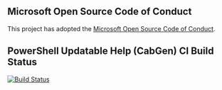 ## Microsoft Open Source Code of Conduct

This project has adopted the [Microsoft Open Source Code of Conduct][coc].

## PowerShell Updatable Help (CabGen) CI Build Status

[![Build Status][cabgen-status]][cabgen-log]

[cabgen-status]: https://apidrop.visualstudio.com/Content%20CI/_apis/build/status/PROD/CabGen(PowerShell_Updatable_Help)/GitHub_MicrosoftDocs_PowerShell-Docs-Modules/bfad2098-69e3-4817-917d-a879f948898a_cabgen_Publish-Updatable-Help?repoName=MicrosoftDocs%2FPowerShell-Docs-Modules&branchName=live
[cabgen-log]: https://apidrop.visualstudio.com/Content%20CI/_build/latest?definitionId=5075&repoName=MicrosoftDocs%2FPowerShell-Docs-Modules&branchName=live

[coc]: CODE_OF_CONDUCT.md